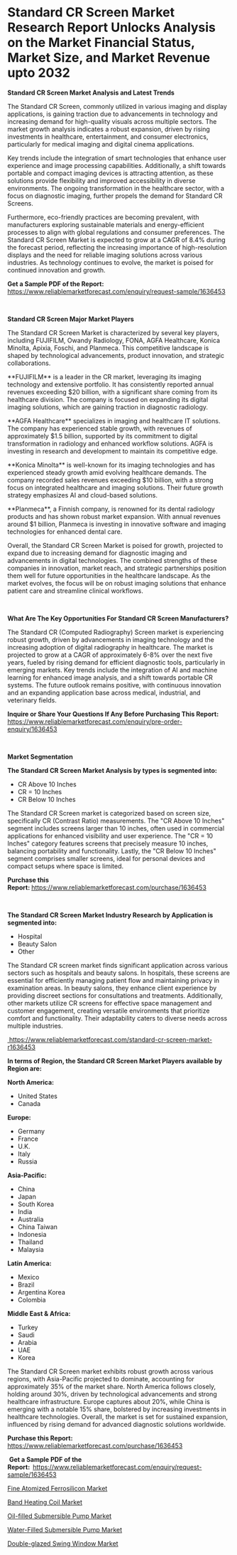 <p><h1>Standard CR Screen Market Research Report Unlocks Analysis on the Market Financial Status, Market Size, and Market Revenue upto 2032</h1></p><p><strong>Standard CR Screen Market Analysis and Latest Trends</strong></p>
<p><p>The Standard CR Screen, commonly utilized in various imaging and display applications, is gaining traction due to advancements in technology and increasing demand for high-quality visuals across multiple sectors. The market growth analysis indicates a robust expansion, driven by rising investments in healthcare, entertainment, and consumer electronics, particularly for medical imaging and digital cinema applications. </p><p>Key trends include the integration of smart technologies that enhance user experience and image processing capabilities. Additionally, a shift towards portable and compact imaging devices is attracting attention, as these solutions provide flexibility and improved accessibility in diverse environments. The ongoing transformation in the healthcare sector, with a focus on diagnostic imaging, further propels the demand for Standard CR Screens. </p><p>Furthermore, eco-friendly practices are becoming prevalent, with manufacturers exploring sustainable materials and energy-efficient processes to align with global regulations and consumer preferences. The Standard CR Screen Market is expected to grow at a CAGR of 8.4% during the forecast period, reflecting the increasing importance of high-resolution displays and the need for reliable imaging solutions across various industries. As technology continues to evolve, the market is poised for continued innovation and growth.</p></p>
<p><strong>Get a Sample PDF of the Report:&nbsp;</strong> <a href="https://www.reliablemarketforecast.com/enquiry/request-sample/1636453?utm_campaign=1888&utm_medium=2&utm_source=Github&utm_content=ia&utm_term=23032025&utm_id=standard-cr-screen">https://www.reliablemarketforecast.com/enquiry/request-sample/1636453</a></p>
<p>&nbsp;</p>
<p><strong>Standard CR Screen Major Market Players</strong></p>
<p><p>The Standard CR Screen Market is characterized by several key players, including FUJIFILM, Owandy Radiology, FONA, AGFA Healthcare, Konica Minolta, Apixia, Foschi, and Planmeca. This competitive landscape is shaped by technological advancements, product innovation, and strategic collaborations.</p><p>**FUJIFILM** is a leader in the CR market, leveraging its imaging technology and extensive portfolio. It has consistently reported annual revenues exceeding $20 billion, with a significant share coming from its healthcare division. The company is focused on expanding its digital imaging solutions, which are gaining traction in diagnostic radiology.</p><p>**AGFA Healthcare** specializes in imaging and healthcare IT solutions. The company has experienced stable growth, with revenues of approximately $1.5 billion, supported by its commitment to digital transformation in radiology and enhanced workflow solutions. AGFA is investing in research and development to maintain its competitive edge.</p><p>**Konica Minolta** is well-known for its imaging technologies and has experienced steady growth amid evolving healthcare demands. The company recorded sales revenues exceeding $10 billion, with a strong focus on integrated healthcare and imaging solutions. Their future growth strategy emphasizes AI and cloud-based solutions.</p><p>**Planmeca**, a Finnish company, is renowned for its dental radiology products and has shown robust market expansion. With annual revenues around $1 billion, Planmeca is investing in innovative software and imaging technologies for enhanced dental care.</p><p>Overall, the Standard CR Screen Market is poised for growth, projected to expand due to increasing demand for diagnostic imaging and advancements in digital technologies. The combined strengths of these companies in innovation, market reach, and strategic partnerships position them well for future opportunities in the healthcare landscape. As the market evolves, the focus will be on robust imaging solutions that enhance patient care and streamline clinical workflows.</p></p>
<p>&nbsp;</p>
<p><strong>What Are The Key Opportunities For Standard CR Screen Manufacturers?</strong></p>
<p><p>The Standard CR (Computed Radiography) Screen market is experiencing robust growth, driven by advancements in imaging technology and the increasing adoption of digital radiography in healthcare. The market is projected to grow at a CAGR of approximately 6-8% over the next five years, fueled by rising demand for efficient diagnostic tools, particularly in emerging markets. Key trends include the integration of AI and machine learning for enhanced image analysis, and a shift towards portable CR systems. The future outlook remains positive, with continuous innovation and an expanding application base across medical, industrial, and veterinary fields.</p></p>
<p><strong>Inquire or Share Your Questions If Any Before Purchasing This Report:</strong> <a href="https://www.reliablemarketforecast.com/enquiry/pre-order-enquiry/1636453?utm_campaign=1888&utm_medium=2&utm_source=Github&utm_content=ia&utm_term=23032025&utm_id=standard-cr-screen">https://www.reliablemarketforecast.com/enquiry/pre-order-enquiry/1636453</a></p>
<p>&nbsp;</p>
<p><strong>Market Segmentation</strong></p>
<p><strong>The Standard CR Screen Market Analysis by types is segmented into:</strong></p>
<p><ul><li>CR Above 10 Inches</li><li>CR = 10 Inches</li><li>CR Below 10 Inches</li></ul></p>
<p><p>The Standard CR Screen market is categorized based on screen size, specifically CR (Contrast Ratio) measurements. The "CR Above 10 Inches" segment includes screens larger than 10 inches, often used in commercial applications for enhanced visibility and user experience. The "CR = 10 Inches" category features screens that precisely measure 10 inches, balancing portability and functionality. Lastly, the "CR Below 10 Inches" segment comprises smaller screens, ideal for personal devices and compact setups where space is limited.</p></p>
<p><strong>Purchase this Report:&nbsp;</strong><a href="https://www.reliablemarketforecast.com/purchase/1636453?utm_campaign=1888&utm_medium=2&utm_source=Github&utm_content=ia&utm_term=23032025&utm_id=standard-cr-screen">https://www.reliablemarketforecast.com/purchase/1636453</a></p>
<p>&nbsp;</p>
<p><strong>The Standard CR Screen Market Industry Research by Application is segmented into:</strong></p>
<p><ul><li>Hospital</li><li>Beauty Salon</li><li>Other</li></ul></p>
<p><p>The Standard CR screen market finds significant application across various sectors such as hospitals and beauty salons. In hospitals, these screens are essential for efficiently managing patient flow and maintaining privacy in examination areas. In beauty salons, they enhance client experience by providing discreet sections for consultations and treatments. Additionally, other markets utilize CR screens for effective space management and customer engagement, creating versatile environments that prioritize comfort and functionality. Their adaptability caters to diverse needs across multiple industries.</p></p>
<p><a href="https://www.reliablemarketforecast.com/standard-cr-screen-market-r1636453?utm_campaign=1888&utm_medium=2&utm_source=Github&utm_content=ia&utm_term=23032025&utm_id=standard-cr-screen">&nbsp;https://www.reliablemarketforecast.com/standard-cr-screen-market-r1636453</a></p>
<p><strong>In terms of Region, the Standard CR Screen Market Players available by Region are:</strong></p>
<p>
    <p> <strong> North America: </strong>
        <ul>
            <li>United States</li>
            <li>Canada</li>
        </ul>
        </p> 
    <p> <strong> Europe: </strong>
        <ul>
            <li>Germany</li>
            <li>France</li>
            <li>U.K.</li>
            <li>Italy</li>
            <li>Russia</li>
        </ul>
        </p> 
    <p> <strong> Asia-Pacific: </strong>
        <ul>
            <li>China</li>
            <li>Japan</li>
            <li>South Korea</li>
            <li>India</li>
            <li>Australia</li>
            <li>China Taiwan</li>
            <li>Indonesia</li>
            <li>Thailand</li>
            <li>Malaysia</li>
        </ul>
        </p> 
    <p> <strong> Latin America: </strong>
        <ul>
            <li>Mexico</li>
            <li>Brazil</li>
            <li>Argentina Korea</li>
            <li>Colombia</li>
        </ul>
        </p> 
    <p> <strong> Middle East & Africa: </strong>
        <ul>
            <li>Turkey</li>
            <li>Saudi</li>
            <li>Arabia</li>
            <li>UAE</li>
            <li>Korea</li>
        </ul>
    </p>
    </p>
<p><p>The Standard CR Screen market exhibits robust growth across various regions, with Asia-Pacific projected to dominate, accounting for approximately 35% of the market share. North America follows closely, holding around 30%, driven by technological advancements and strong healthcare infrastructure. Europe captures about 20%, while China is emerging with a notable 15% share, bolstered by increasing investments in healthcare technologies. Overall, the market is set for sustained expansion, influenced by rising demand for advanced diagnostic solutions worldwide.</p></p>
<p><strong>Purchase this Report: </strong><a href="https://www.reliablemarketforecast.com/purchase/1636453?utm_campaign=1888&utm_medium=2&utm_source=Github&utm_content=ia&utm_term=23032025&utm_id=standard-cr-screen">https://www.reliablemarketforecast.com/purchase/1636453</a></p>
<p>&nbsp;<strong>Get a Sample PDF of the Report:&nbsp;&nbsp;</strong><a href="https://www.reliablemarketforecast.com/enquiry/request-sample/1636453?utm_campaign=1888&utm_medium=2&utm_source=Github&utm_content=ia&utm_term=23032025&utm_id=standard-cr-screen">https://www.reliablemarketforecast.com/enquiry/request-sample/1636453</a></p>
<p><strong></strong></p>
<p><p><a href="https://github.com/makzzochil/Market-Research-Report-List-1/blob/main/fine-atomized-ferrosilicon-market.md?utm_campaign=1888&utm_medium=2&utm_source=Github&utm_content=ia&utm_term=23032025&utm_id=standard-cr-screen">Fine Atomized Ferrosilicon Market</a></p><p><a href="https://github.com/heinslakey2x/Market-Research-Report-List-1/blob/main/band-heating-coil-market.md?utm_campaign=1888&utm_medium=2&utm_source=Github&utm_content=ia&utm_term=23032025&utm_id=standard-cr-screen">Band Heating Coil Market</a></p><p><a href="https://github.com/gitfwelday/Market-Research-Report-List-1/blob/main/oil-filled-submersible-pump-market.md?utm_campaign=1888&utm_medium=2&utm_source=Github&utm_content=ia&utm_term=23032025&utm_id=standard-cr-screen">Oil-filled Submersible Pump Market</a></p><p><a href="https://github.com/mronmizoe/Market-Research-Report-List-1/blob/main/water-filled-submersible-pump-market.md?utm_campaign=1888&utm_medium=2&utm_source=Github&utm_content=ia&utm_term=23032025&utm_id=standard-cr-screen">Water-Filled Submersible Pump Market</a></p><p><a href="https://github.com/hayasiorover/Market-Research-Report-List-1/blob/main/double-glazed-swing-window-market.md?utm_campaign=1888&utm_medium=2&utm_source=Github&utm_content=ia&utm_term=23032025&utm_id=standard-cr-screen">Double-glazed Swing Window Market</a></p></p>